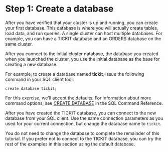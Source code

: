 # Step 1: Create a database<a name="t_creating_database"></a>

After you have verified that your cluster is up and running, you can create your first database\. This database is where you will actually create tables, load data, and run queries\. A single cluster can host multiple databases\. For example, you can have a TICKIT database and an ORDERS database on the same cluster\.

After you connect to the initial cluster database, the database you created when you launched the cluster, you use the initial database as the base for creating a new database\.

For example, to create a database named **tickit**, issue the following command in your SQL client tool: 

```
create database tickit;
```

For this exercise, we'll accept the defaults\. For information about more command options, see [CREATE DATABASE](r_CREATE_DATABASE.md) in the SQL Command Reference\.

After you have created the TICKIT database, you can connect to the new database from your SQL client\. Use the same connection parameters as you used for your current connection, but change the database name to `tickit`\. 

You do not need to change the database to complete the remainder of this tutorial\. If you prefer not to connect to the TICKIT database, you can try the rest of the examples in this section using the default database\.